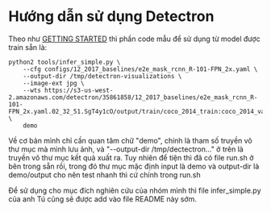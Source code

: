 # Hướng dẫn sử dụng Detectron 
Theo như [GETTING STARTED](https://github.com/facebookresearch/Detectron/blob/master/GETTING_STARTED.md) thì phần code mẫu để sử dụng từ model được train sẵn là: 

```
python2 tools/infer_simple.py \
    --cfg configs/12_2017_baselines/e2e_mask_rcnn_R-101-FPN_2x.yaml \
    --output-dir /tmp/detectron-visualizations \
    --image-ext jpg \
    --wts https://s3-us-west-2.amazonaws.com/detectron/35861858/12_2017_baselines/e2e_mask_rcnn_R-101-FPN_2x.yaml.02_32_51.SgT4y1cO/output/train/coco_2014_train:coco_2014_valminusminival/generalized_rcnn/model_final.pkl \
    demo
```

Về cơ bản mình chỉ cần quan tâm chữ "demo", chính là tham số truyền vô thư mục mà mình lưu ảnh, và "--output-dir /tmp/dectectron..." ở trên là truyền vô thư mục kết quả xuất ra. 
Tuy nhiên để tiện thì đã có file run.sh ở bên trong sẵn rồi, trong đó thư mục mặc định input là demo và output-dir là demo/output cho nên test nhanh thì cứ chỉnh trong run.sh

Để sử dụng cho mục đích nghiên cứu của nhóm mình thì file infer_simple.py của anh Tú cũng sẽ được add vào file README này sớm.
